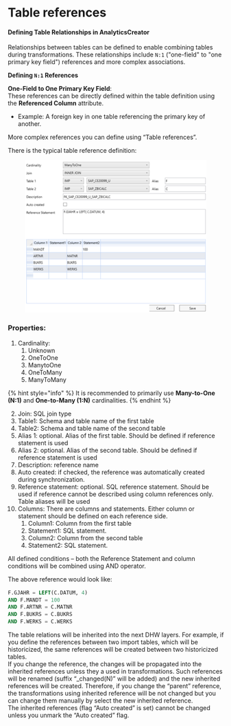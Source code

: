 # Table references

#### **Defining Table Relationships in AnalyticsCreator**

Relationships between tables can be defined to enable combining tables during transformations. These relationships include `N:1` ("one-field" to "one primary key field") references and more complex associations.

**Defining `N:1` References**

**One-Field to One Primary Key Field**:\
These references can be directly defined within the table definition using the **Referenced Column** attribute.

* Example: A foreign key in one table referencing the primary key of another.

More complex references you can define using “Table references”.

There is the typical table reference definition:

<figure><img src="../../.gitbook/assets/image (10).png" alt=""><figcaption></figcaption></figure>

### Properties:

1. Cardinality:&#x20;
   1. Unknown
   2. OneToOne
   3. ManytoOne
   4. OneToMany
   5. ManyToMany

{% hint style="info" %}
It is recommended to primarily use **Many-to-One (N:1)** and           **One-to-Many (1:N)** cardinalities.
{% endhint %}

2. Join: SQL join type
3. Table1: Schema and table name of the first table
4. Table2: Schema and table name of the second table
5. Alias 1: optional. Alias of the first table. Should be defined if reference statement is used
6. Alias 2: optional. Alias of the second table. Should be defined if reference statement is used
7. Description: reference name
8. Auto created: if checked, the reference was automatically created during synchronization.
9. Reference statement: optional. SQL reference statement. Should be used if reference cannot be described using column references only. Table aliases will be used
10. Columns: There are columns and statements. Either column or statement should be defined on each reference side.
    1. Column1: Column from the first table
    2. Statement1: SQL statement.
    3. Column2: Column from the second table
    4. Statement2: SQL statement.

All defined conditions – both the Reference Statement and column conditions will be combined using AND operator.&#x20;

The above reference would look like:

```sql
F.GJAHR = LEFT(C.DATUM, 4) 
AND F.MANDT = 100 
AND F.ARTNR = C.MATNR 
AND F.BUKRS = C.BUKRS 
AND F.WERKS = C.WERKS
```

The table relations will be inherited into the next DHW layers. For example, if you define the references between two import tables, which will be historicized, the same references will be created between two historicized tables.\
If you change the reference, the changes will be propagated into the inherited references unless they a used in transformations. Such references will be renamed (suffix “\_changed(N)” will be added) and the new inherited references will be created. Therefore, if you change the “parent” reference, the transformations using inherited reference will be not changed but you can change them manually by select the new inherited reference.\
The inherited references (flag “Auto created” is set) cannot be changed unless you unmark the “Auto created” flag.

